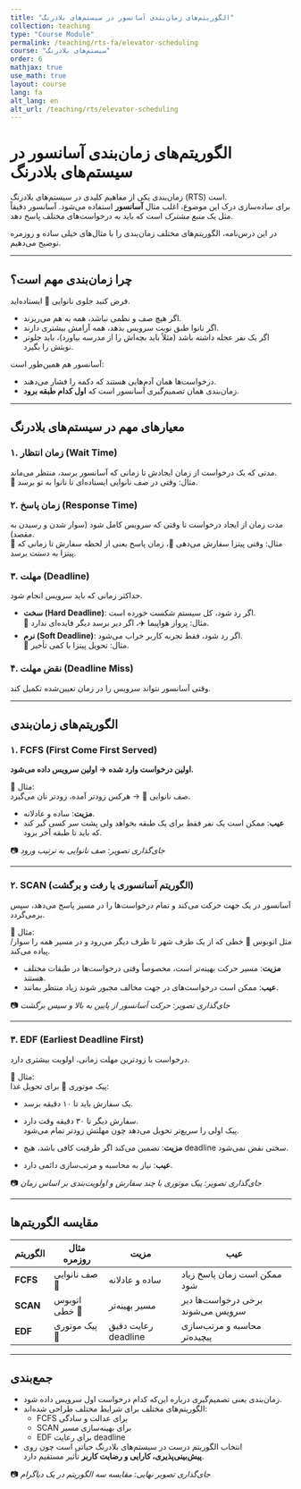 ```yaml
---
title: "الگوریتم‌های زمان‌بندی آسانسور در سیستم‌های بلادرنگ"
collection: teaching
type: "Course Module"
permalink: /teaching/rts-fa/elevator-scheduling
course: "سیستم‌های بلادرنگ"
order: 6
mathjax: true
use_math: true
layout: course
lang: fa
alt_lang: en
alt_url: /teaching/rts/elevator-scheduling
---
```


# الگوریتم‌های زمان‌بندی آسانسور در سیستم‌های بلادرنگ

زمان‌بندی یکی از مفاهیم کلیدی در سیستم‌های بلادرنگ (RTS) است.  
برای ساده‌سازی درک این موضوع، اغلب مثال **آسانسور** استفاده می‌شود. آسانسور دقیقاً مثل یک *منبع مشترک* است که باید به درخواست‌های مختلف پاسخ دهد.  

در این درس‌نامه، الگوریتم‌های مختلف زمان‌بندی را با مثال‌های خیلی ساده و روزمره توضیح می‌دهیم.  

---

## چرا زمان‌بندی مهم است؟
فرض کنید جلوی نانوایی 🍞 ایستاده‌اید.  
- اگر هیچ صف و نظمی نباشد، همه به هم می‌ریزند.  
- اگر نانوا طبق نوبت سرویس بدهد، همه آرامش بیشتری دارند.  
- اگر یک نفر عجله داشته باشد (مثلاً باید بچه‌اش را از مدرسه بیاورد)، باید جلوتر نوبتش را بگیرد.  

آسانسور هم همین‌طور است:  
- درخواست‌ها همان آدم‌هایی هستند که دکمه را فشار می‌دهند.  
- زمان‌بندی همان تصمیم‌گیری آسانسور است که **اول کدام طبقه برود**.  

---

## معیارهای مهم در سیستم‌های بلادرنگ

### ۱. زمان انتظار (Wait Time)
مدتی که یک درخواست از زمان ایجادش تا زمانی که آسانسور برسد، منتظر می‌ماند.  
🔹 مثال: وقتی در صف نانوایی ایستاده‌ای تا نانوا به تو برسد.

### ۲. زمان پاسخ (Response Time)
مدت زمان از ایجاد درخواست تا وقتی که سرویس کامل شود (سوار شدن و رسیدن به مقصد).  
🔹 مثال: وقتی پیتزا سفارش می‌دهی 🍕، زمان پاسخ یعنی از لحظه سفارش تا زمانی که پیتزا به دستت برسد.

### ۳. مهلت (Deadline)
حداکثر زمانی که باید سرویس انجام شود.  
- **سخت (Hard Deadline)**: اگر رد شود، کل سیستم شکست خورده است.  
  🔹 مثال: پرواز هواپیما ✈️، اگر دیر برسد دیگر فایده‌ای ندارد.  
- **نرم (Soft Deadline)**: اگر رد شود، فقط تجربه کاربر خراب می‌شود.  
  🔹 مثال: تحویل پیتزا با کمی تأخیر.

### ۴. نقض مهلت (Deadline Miss)
وقتی آسانسور نتواند سرویس را در زمان تعیین‌شده تکمیل کند.  

---

## الگوریتم‌های زمان‌بندی

### ۱. FCFS (First Come First Served)
**اولین درخواست وارد شده → اولین سرویس داده می‌شود.**  

🔹 مثال:  
صف نانوایی 🍞 → هرکس زودتر آمده، زودتر نان می‌گیرد.  

- **مزیت**: ساده و عادلانه.  
- **عیب**: ممکن است یک نفر فقط برای یک طبقه بخواهد ولی پشت سر کسی گیر کند که باید تا طبقه آخر برود.  

📷 *جای‌گذاری تصویر: صف نانوایی به ترتیب ورود*  

---

### ۲. SCAN (الگوریتم آسانسوری یا رفت و برگشت)
آسانسور در یک جهت حرکت می‌کند و تمام درخواست‌ها را در مسیر پاسخ می‌دهد، سپس برمی‌گردد.  

🔹 مثال:  
مثل اتوبوس 🚌 خطی که از یک طرف شهر تا طرف دیگر می‌رود و در مسیر همه را سوار/پیاده می‌کند.  

- **مزیت**: مسیر حرکت بهینه‌تر است، مخصوصاً وقتی درخواست‌ها در طبقات مختلف هستند.  
- **عیب**: ممکن است درخواست‌های در جهت مخالف مجبور شوند زیاد منتظر بمانند.  

📷 *جای‌گذاری تصویر: حرکت آسانسور از پایین به بالا و سپس برگشت*  

---

### ۳. EDF (Earliest Deadline First)
درخواست با زودترین مهلت زمانی، اولویت بیشتری دارد.  

🔹 مثال:  
پیک موتوری 🚴 برای تحویل غذا:  
- یک سفارش باید تا ۱۰ دقیقه برسد.  
- سفارش دیگر تا ۳۰ دقیقه وقت دارد.  
پیک اولی را سریع‌تر تحویل می‌دهد چون مهلتش زودتر تمام می‌شود.  

- **مزیت**: تضمین می‌کند اگر ظرفیت کافی باشد، هیچ deadline سختی نقض نمی‌شود.  
- **عیب**: نیاز به محاسبه و مرتب‌سازی دائمی دارد.  

📷 *جای‌گذاری تصویر: پیک موتوری با چند سفارش و اولویت‌بندی بر اساس زمان*  

---

## مقایسه الگوریتم‌ها

| الگوریتم | مثال روزمره | مزیت | عیب |
|----------|-------------|------|-----|
| **FCFS** | صف نانوایی 🍞 | ساده و عادلانه | ممکن است زمان پاسخ زیاد شود |
| **SCAN** | اتوبوس خطی 🚌 | مسیر بهینه‌تر | برخی درخواست‌ها دیر سرویس می‌شوند |
| **EDF** | پیک موتوری 🚴 | رعایت دقیق deadline | محاسبه و مرتب‌سازی پیچیده‌تر |

---

## جمع‌بندی
- زمان‌بندی یعنی تصمیم‌گیری درباره این‌که کدام درخواست اول سرویس داده شود.  
- الگوریتم‌های مختلف برای شرایط مختلف طراحی شده‌اند:  
  - FCFS برای عدالت و سادگی  
  - SCAN برای بهینه‌سازی مسیر  
  - EDF برای رعایت deadline  
- انتخاب الگوریتم درست در سیستم‌های بلادرنگ حیاتی است چون روی **پیش‌بینی‌پذیری، کارایی و رضایت کاربر** تأثیر مستقیم دارد.  

📷 *جای‌گذاری تصویر نهایی: مقایسه سه الگوریتم در یک دیاگرام*  
